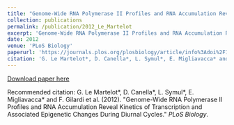 ```yaml
---
title: "Genome-Wide RNA Polymerase II Profiles and RNA Accumulation Reveal Kinetics of Transcription and Associated Epigenetic Changes During Diurnal Cycles"
collection: publications
permalink: /publication/2012_Le_Martelot
excerpt: 'Genome-Wide RNA Polymerase II Profiles and RNA Accumulation Reveal Kinetics of Transcription and Associated Epigenetic Changes During Diurnal Cycles.'
date: 2012
venue: 'PLoS Biology'
paperurl: 'https://journals.plos.org/plosbiology/article/info%3Adoi%2F10.1371%2Fjournal.pbio.1001442'
citation: 'G. Le Martelot*, D. Canella*, L. Symul*, E. Migliavacca* and F. Gilardi et al. (2012). &quot;Genome-Wide RNA Polymerase II Profiles and RNA Accumulation Reveal Kinetics of Transcription and Associated Epigenetic Changes During Diurnal Cycles.&quot; <i>PLoS Biology</i>.'
---
```


[Download paper here](http://lasy.github.io/files/2012_Le_Martelot.pdf)

Recommended citation: G. Le Martelot*, D. Canella*, L. Symul*, E. Migliavacca* and F. Gilardi et al. (2012). "Genome-Wide RNA Polymerase II Profiles and RNA Accumulation Reveal Kinetics of Transcription and Associated Epigenetic Changes During Diurnal Cycles." <i>PLoS Biology</i>.
